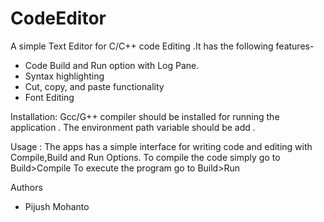 # CodeEditor
A simple Text Editor for C/C++ code Editing .It has  the following features-
-	Code Build and Run option with Log Pane.
-	Syntax highlighting 
-	Cut, copy, and paste functionality
-	Font Editing

Installation:
Gcc/G++ compiler should be installed for running the application . The environment path variable should be add .

Usage :
The apps has a simple interface for writing code and editing with Compile,Build and Run Options. 
To compile the code simply go to Build>Compile
To execute the program go to Build>Run


Authors
- Pijush Mohanto
